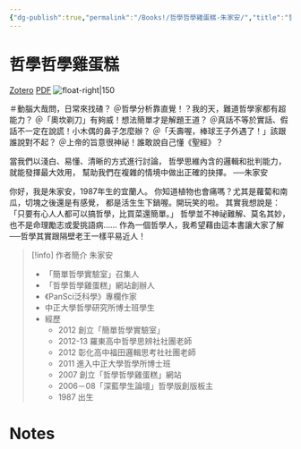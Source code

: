 ```yaml
---
{"dg-publish":true,"permalink":"/Books!/哲學哲學雞蛋糕-朱家安/","title":"哲學哲學雞蛋糕","noteIcon":"1","created":"2024-09-10T16:52:03.869+08:00","updated":"2024-09-10T17:04:14.794+08:00"}
---
```



# 哲學哲學雞蛋糕
[Zotero](zotero://select/library/items/WQDQDBQY) [PDF](zotero://open-pdf/library/items/LJ7CYYSD)
![float-right|150](http://books.google.com/books/content?id=fU17CwAAQBAJ&printsec=frontcover&img=1&zoom=1&edge=curl&source=gbs_api)

＃動腦大哉問，日常來找碴？ 
＠哲學分析靠直覺！？我的天，難道哲學家都有超能力？ 
＠「奧坎剃刀」有夠威！想法簡單才是解題王道？ 
＠真話不等於實話、假話不一定在說謊！小木偶的鼻子怎麼辦？ 
＠「夭壽喔，棒球王子外遇了！」該跟誰說對不起？ 
＠上帝的旨意很神祕！誰敢說自己懂《聖經》？ 

當我們以淺白、易懂、清晰的方式進行討論， 哲學思維內含的邏輯和批判能力，就能發揮最大效用， 幫助我們在複雜的情境中做出正確的抉擇。
──朱家安

你好，我是朱家安，1987年生的宜蘭人。 你知道植物也會痛嗎？尤其是蘿蔔和南瓜，切塊之後還是有感覺， 都是活生生下鍋喔。開玩笑的啦。 其實我想說是：「只要有心人人都可以搞哲學，比買菜還簡單。」 哲學並不神祕難解、莫名其妙，也不是命理勵志或愛挑語病...... 作為一個哲學人，我希望藉由這本書讓大家了解──哲學其實跟隔壁老王一樣平易近人！ 

> [!info] 作者簡介
> 朱家安 
> - 「簡單哲學實驗室」召集人 
> - 「哲學哲學雞蛋糕」網站創辦人 
> - 《PanSci泛科學》專欄作家 
> - 中正大學哲學研究所博士班學生 
> - 經歷 
> 	- 2012 創立「簡單哲學實驗室」 
> 	- 2012-13 羅東高中哲學思辨社社團老師 
> 	- 2012 彰化高中福田邏輯思考社社團老師 
> 	- 2011 進入中正大學哲學所博士班 
> 	- 2007 創立「哲學哲學雞蛋糕」網站 
> 	- 2006－08「深藍學生論壇」哲學版創版板主 
> 	- 1987 出生

# Notes


